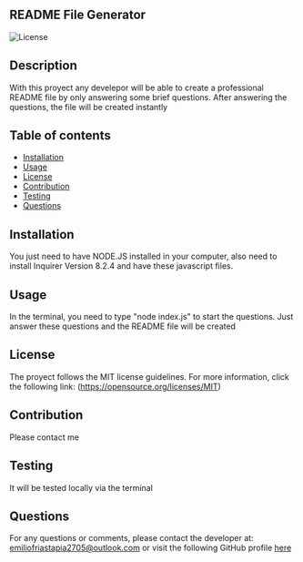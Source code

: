 ## README File Generator
  ![License](https://img.shields.io/badge/license-MIT-blue.svg)

  ## Description

  With this proyect any develepor will be able to create a professional README file by only answering some brief questions. After answering the questions, the file will be created instantly

  ## Table of contents
  - [Installation](#installation)
  - [Usage](#usage)
  - [License](#license)
  - [Contribution](#contribution)
  - [Testing](#testing)
  - [Questions](#questions)

  ## Installation

  You just need to have NODE.JS installed in your computer, also need to install Inquirer Version 8.2.4 and have these javascript files.

  ## Usage

  In the terminal, you need to type "node index.js" to start the questions. Just answer these questions and the README file will be created

  ## License 
 The proyect follows the MIT license guidelines. 
 For more information, click the following link: (https://opensource.org/licenses/MIT)

  ## Contribution

  Please contact me

  ## Testing

  It will be tested locally via the terminal

  ## Questions

  For any questions or comments, please contact the developer at: emiliofriastapia2705@outlook.com or visit the following GitHub profile [here](https://github.com/emiliocolds)
  